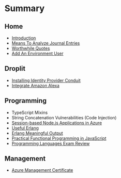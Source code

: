 # Summary

## Home

* [Introduction](README.md)
* [Means To Analyze Journal Entries ](means-to-analyze-journal-entries.md)
* [Worthwhile Quotes](worthwhile-quotes.md)
* [Add An Environment User](add-an-environment-user.md)

## Droplit

* [Installing Identity Provider Conduit](droplit-installing-identity-provider-conduit.md)
* [Integrate Amazon Alexa](droplit-integrate-amazon-alexa.md)

## Programming

* TypeScript Mixins
* String Concatenation Vulnerabilities \(Code Injection\)
* [Session-based Node.js Applications in Azure ](stateful-nodejs-applications-in-azure.md)
* [Useful Erlang](useful-erlang-functions.md)
* [Erlang Meaningful Output](erlang-meaningful-output.md)
* [Practical Functional Programming in JavaScript](practical-functional-programming-in-javascript.md)
* [Programming Languages Exam Review](programming-languages-exam-review.md)

## Management

* [Azure Management Certificate](azure-management-certificate.md)

